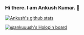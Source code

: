 ### Hi there. I am Ankush Kumar. 👋
[![Ankush's github stats](https://github-readme-stats.vercel.app/api?username=ankuuush)](https://github.com/ankuuush/github-readme-stats)

[![@ankuuush's Holopin board](https://holopin.me/ankuuush)](https://holopin.io/@ankuuush)

<!--
**Ankuuush/Ankuuush** is a ✨ _special_ ✨ repository because its `README.md` (this file) appears on your GitHub profile.

Here are some ideas to get you started:

- 🔭 I’m currently working on ...
- 🌱 I’m currently learning ...
- 👯 I’m looking to collaborate on ...
- 🤔 I’m looking for help with ...
- 💬 Ask me about ...
- 📫 How to reach me: ...
- 😄 Pronouns: ...
- ⚡ Fun fact: ...
-->
